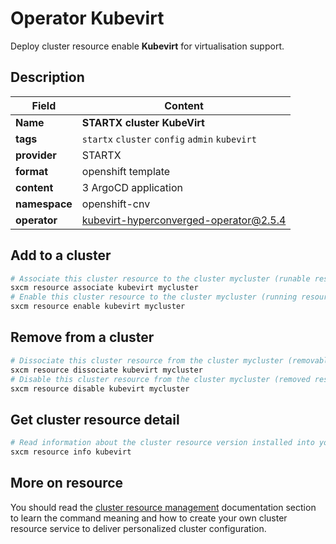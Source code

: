 # Operator Kubevirt

Deploy cluster resource enable **Kubevirt** for virtualisation support.

## Description

| Field         | Content                                        |
| ------------- | ---------------------------------------------- |
| **Name**      | **STARTX cluster KubeVirt**                    |
| **tags**      | `startx` `cluster` `config` `admin` `kubevirt` |
| **provider**  | STARTX                                         |
| **format**    | openshift template                             |
| **content**   | 3 ArgoCD application                           |
| **namespace** | openshift-cnv                                  |
| **operator**  | kubevirt-hyperconverged-operator@2.5.4         |

## Add to a cluster

```bash
# Associate this cluster resource to the cluster mycluster (runable resource)
sxcm resource associate kubevirt mycluster
# Enable this cluster resource to the cluster mycluster (running resource)
sxcm resource enable kubevirt mycluster
```

## Remove from a cluster

```bash
# Dissociate this cluster resource from the cluster mycluster (removable resource)
sxcm resource dissociate kubevirt mycluster
# Disable this cluster resource from the cluster mycluster (removed resource)
sxcm resource disable kubevirt mycluster
```

## Get cluster resource detail

```bash
# Read information about the cluster resource version installed into your host (local)
sxcm resource info kubevirt
```

## More on resource

You should read the [cluster resource management](../../4-cluster-resources) documentation section to learn the command
meaning and how to create your own cluster resource service to deliver personalized cluster configuration.
